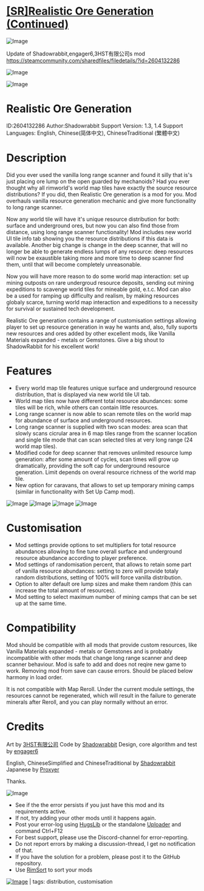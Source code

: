 # [[SR]Realistic Ore Generation (Continued)](https://steamcommunity.com/sharedfiles/filedetails/?id=3277375546)

![Image](https://i.imgur.com/buuPQel.png)

Update of Shadowrabbit,engager6,3HST有限公司s mod https://steamcommunity.com/sharedfiles/filedetails/?id=2604132286

![Image](https://i.imgur.com/pufA0kM.png)
	
![Image](https://i.imgur.com/Z4GOv8H.png)

# Realistic Ore Generation

ID:2604132286
Author:Shadowrabbit
Support Version: 1.3, 1.4
Support Languages: English, Chinese(简体中文), ChineseTraditional (繁體中文)

# Description

Did you ever used the vanilla long range scanner and found it silly that is's just placing ore lump on the open guarded by mechanoids? Had you ever thought why all rimworld's world map tiles have exactly the source resource distributions? If you did, then Realistic Ore generation is a mod for you. Mod overhauls vanilla resource generation mechanic and give more functionality to long range scanner. 
 
Now any world tile will have it's unique resource distribution for both: surface and underground ores, but now you can also find those from distance, using long range scanner functionality! Mod includes new world UI tile info tab showing you the resource distributions if this data is available. Another big change is change in the deep scanner, that will no longer be able to generate endless lumps of any resource: deep resources will now be exaustible taking more and more time to deep scanner find them, until that will become completely unreasonable.
 
Now you will have more reason to do some world map interaction: set up mining outposts on rare undergroud resource deposits, sending out mining expeditions to scavenge world tiles for mineable gold, e.t.c. Mod can also be a used for ramping up difficulty and realism, by making resources globaly scarce, turning world map interaction and expeditions to a necessity for survival or sustained tech development. 
 
Realistic Ore generation contains a range of customisation settings allowing player to set up resource generation in way he wants and, also, fully suports new resources and ores added by other excellent mods, like Vanilla Materials expanded - metals or Gemstones.  Give a big shout to ShadowRabbit for his excellent work!

# Features

- Every world map tile features unique surface and underground resource distribution, that is displayed via new world tile UI tab. 
- World map tiles now have different total resource abundances: some tiles will be rich, while others can contain little resources. 
- Long range scanner is now able to scan remote tiles on the world map for abundance of surface and underground resources.
- Long range scanner is supplied with two scan modes: area scan that slowly scans cicrular area in 6 map tiles range from the scanner location and single tile mode that can scan selected tiles at very long range (24 world map tiles).
- Modified code for deep scanner that removes unlimited resource lump generation: after some amount of cycles, scan times will grow up dramatically, providing the soft cap for underground resource generation. Limit depends on overal resource richness of the world map tile.
- New option for caravans, that allows to set up temporary mining camps (similar in functionality with Set Up Camp mod).  

![Image](https://i.imgur.com/xiJQm2u.jpg)
![Image](https://i.imgur.com/hRoRbJF.jpg)
![Image](https://i.imgur.com/oV2IbPS.jpg)
![Image](https://i.imgur.com/P76TLTw.jpg)

# Customisation

- Mod settings provide options to set multipliers for total resource abundances allowing to fine tune overall surface and underground resource abundance according to player preference.
- Mod settings of randomisation percent, that allows to retain some part of vanilla resource abundances: setting to zero will provide totaly random distributions, setting of 100% will force vanilla distribution.
- Option to alter default ore lump sizes and make them random (this can increase the total amount of resources).
- Mod setting to select maximum number of mining camps that can be set up at the same time.

# Compatibility

Mod should be compatible with all mods that provide custom resources, like Vanilla Materials expanded - metals or Gemstones and is probably incompatible with other mods that change long range scanner and deep scanner behaviour. Mod is safe to add and does not reqire new game to work. Removing mod from save can cause errors. Should be placed below harmony in load order.

It is not compatible with Map Reroll. Under the current module settings, the resources cannot be regenerated, which will result in the failure to generate minerals after Reroll, and you can play normally without an error.

# Credits

Art by [3HST有限公司](https://steamcommunity.com/profiles/76561198295907124)
Code by [Shadowrabbit](https://steamcommunity.com/profiles/76561198117527458/)
Design, core algorithm and test by [engager6](https://steamcommunity.com/profiles/76561198090865507/)

English, ChineseSimplified and ChineseTraditional by [Shadowrabbit](https://steamcommunity.com/profiles/76561198117527458/)
Japanese by [Proxyer](https://steamcommunity.com/profiles/76561198257945076)

Thanks.

![Image](https://i.imgur.com/PwoNOj4.png)



-  See if the the error persists if you just have this mod and its requirements active.
-  If not, try adding your other mods until it happens again.
-  Post your error-log using [HugsLib](https://steamcommunity.com/workshop/filedetails/?id=818773962) or the standalone [Uploader](https://steamcommunity.com/sharedfiles/filedetails/?id=2873415404) and command Ctrl+F12
-  For best support, please use the Discord-channel for error-reporting.
-  Do not report errors by making a discussion-thread, I get no notification of that.
-  If you have the solution for a problem, please post it to the GitHub repository.
-  Use [RimSort](https://github.com/RimSort/RimSort/releases/latest) to sort your mods

 

[![Image](https://img.shields.io/github/v/release/emipa606/SRRealisticOreGeneration?label=latest%20version&style=plastic&color=9f1111&labelColor=black)](https://steamcommunity.com/sharedfiles/filedetails/changelog/3277375546) | tags:  distribution,  customisation
